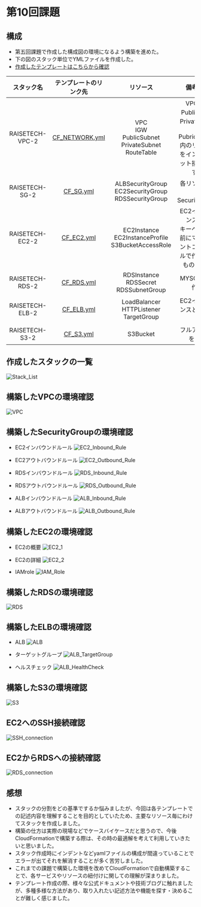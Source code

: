 # 第10回課題

## 構成
* 第五回課題で作成した構成図の環境になるよう構築を進めた。
* 下の図のスタック単位でYMLファイルを作成した。
* [作成したテンプレートはこちらから確認](lecture10_yaml/)

| スタック名 | テンプレートのリンク先 | リソース | 備考など |
|:----------------:|:----------------:|:----------------:|:----------------:|
|RAISETECH-VPC-2|[CF_NETWORK.yml](lecture10_yaml/CF_NETWORK.yml)|VPC<br>IGW<br>PublicSubnet<br>PrivateSubnet<br>RouteTable</br>|VPCのID<br>Public2つとPrivate2つのID<br>PubricSubnet内のリソースをインターネット接続可にする|
|RAISETECH-SG-2|[CF_SG.yml](lecture10_yaml/CF_SG.yml)|ALBSecurityGroup<br>EC2SecurityGroup<br>RDSSecurityGroup| 各リソース用のSecurityGroup|
|RAISETECH-EC2-2|[CF_EC2.yml](lecture10_yaml/CF_EC2.yml)|EC2Instance<br>EC2InstanceProfile<br>S3BucketAccessRole|EC2インスタンスのID<br>キーペアは事前にマネジメントコンソールで作成したものを使用|
|RAISETECH-RDS-2|[CF_RDS.yml](lecture10_yaml/CF_RDS.yml)|RDSInstance<br>RDSSecret<br>RDSSubnetGroup|MYSQLでDB作成|
|RAISETECH-ELB-2|[CF_ELB.yml](lecture10_yaml/CF_ELB.yml)|LoadBalancer<br>HTTPListener<br>TargetGroup|EC2インスタンスとの紐付け|
|RAISETECH-S3-2|[CF_S3.yml](lecture10_yaml/CF_S3.yml)|S3Bucket|フルアクセスを許可|

## 作成したスタックの一覧

![Stack_List](task-image/lecture10/Stack_List.png)

## 構築したVPCの環境確認

![VPC](task-image/lecture10/VPC.png)

## 構築したSecurityGroupの環境確認

* EC2インバウンドルール
![EC2_Inbound_Rule](task-image/lecture10/EC2_Inbound_Rule.png)

* EC2アウトバウンドルール
![EC2_Outbound_Rule](task-image/lecture10/EC2_Outbound_Rule.png)

* RDSインバウンドルール
![RDS_Inbound_Rule](task-image/lecture10/RDS_Inbound_Rule.png)

* RDSアウトバウンドルール
![RDS_Outbound_Rule](task-image/lecture10/RDS_Outbound_Rule.png)

* ALBインバウンドルール
![ALB_Inbound_Rule](task-image/lecture10/ALB_Inbound_Rule.png)

* ALBアウトバウンドルール
![ALB_Outbound_Rule](task-image/lecture10/ALB_Outbound_Rule.png)

## 構築したEC2の環境確認

* EC2の概要
![EC2_1](task-image/lecture10/EC2_1.png)

* EC2の詳細
![EC2_2](task-image/lecture10/EC2_2.png)

* IAMrole
![IAM_Role](task-image/lecture10/IAM_Role.png)

## 構築したRDSの環境確認

![RDS](task-image/lecture10/RDS.png)

## 構築したELBの環境確認

* ALB
![ALB](task-image/lecture10/ALB.png)

* ターゲットグループ
![ALB_TargetGroup](task-image/lecture10/ALB_TargetGroup.png)

* ヘルスチェック
![ALB_HealthCheck](task-image/lecture10/ALB_HealthCheck.png)

## 構築したS3の環境確認

![S3](task-image/lecture10/S3.png)

## EC2へのSSH接続確認

![SSH_connection](task-image/lecture10/SSH_connection.png)

## EC2からRDSへの接続確認

![RDS_connection](task-image/lecture10/RDS_connection.png)

## 感想
* スタックの分割をどの基準でするか悩みましたが、今回は各テンプレートでの記述内容を理解することを目的としていたため、主要なリソース毎にわけてスタックを作成しました。
* 構築の仕方は実際の現場などでケースバイケースだと思うので、今後CloudFormationで構築する際は、その時の最適解を考えて利用していきたいと思いました。
* スタック作成時にインデントなどyamlファイルの構成が間違っていることでエラーが出てそれを解消することが多く苦労しました。
* これまでの課題で構築した環境を改めてCloudFormationで自動構築することで、各サービスやリソースの紐付けに関しての理解が深まりました。
* テンプレート作成の際、様々な公式ドキュメントや技術ブログに触れましたが、多種多様な方法があり、取り入れたい記述方法や機能を探す・決めることが難しく感じました。
